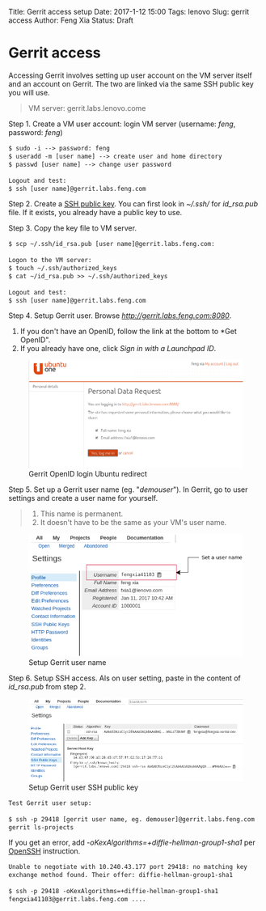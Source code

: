 Title: Gerrit access setup
Date: 2017-1-12 15:00
Tags: lenovo
Slug: gerrit access
Author: Feng Xia
Status: Draft


# Gerrit access

Accessing Gerrit involves setting up user account on the VM server
itself and an account on Gerrit. The two are linked via the same SSH
public key you will use.

  > VM server: gerrit.labs.lenovo.come
  
Step 1. Create a VM user account: login VM server (username: *feng*, password: *feng*)

```shell
$ sudo -i --> password: feng
$ useradd -m [user name] --> create user and home directory
$ passwd [user name] --> change user password

Logout and test:
$ ssh [user name]@gerrit.labs.feng.com
```

Step 2. Create a [SSH public key][4]. You can first look in _~/.ssh/_ for _id\_rsa.pub_ file. If it exists, you already have a public key to use.

[4]: https://help.github.com/articles/connecting-to-github-with-ssh/

Step 3. Copy the key file to VM server.

```shell
$ scp ~/.ssh/id_rsa.pub [user name]@gerrit.labs.feng.com:

Logon to the VM server:
$ touch ~/.ssh/authorized_keys
$ cat ~/id_rsa.pub >> ~/.ssh/authorized_keys

Logout and test:
$ ssh [user name]@gerrit.labs.feng.com
```

Step 4. Setup Gerrit user. Browse _http://gerrit.labs.feng.com:8080_. 

1. If you don't have an OpenID, follow the link at the bottom to *Get OpenID".
2. If you already have one, click _Sign in with a Launchpad ID_.
  
<figure class="row">
    <img class="img-responsive center" src="images/gerrit%20openid%20ubuntu%20redirect.png" />
    <figcaption>Gerrit OpenID login Ubuntu redirect</figcaption>
</figure>

Step 5. Set up a Gerrit user name (eg. "*demouser*"). In Gerrit, go to user settings and create a user name for yourself. 
  > 1. This name is permanent.
  > 2. It doesn't have to be the same as your VM's user name.
  
<figure class="row">
    <img class="img-responsive center" src="images/gerrit%20user%20setting%20username.png" />
    <figcaption>Setup Gerrit user name</figcaption>
</figure>

Step 6. Setup SSH access. Als on user setting, paste in the content of _id\_rsa.pub_ from step 2.

<figure class="row">
    <img class="img-responsive center" src="images/gerrit%20user%20setting%20ssh%20key.png" />
    <figcaption>Setup Gerrit user SSH public key</figcaption>
</figure>

```shell
Test Gerrit user setup:

$ ssh -p 29418 [gerrit user name, eg. demouser]@gerrit.labs.feng.com gerrit ls-projects
```

If you get an error, add _-oKexAlgorithms=+diffie-hellman-group1-sha1_ per [OpenSSH][5] instruction.

```shell
Unable to negotiate with 10.240.43.177 port 29418: no matching key exchange method found. Their offer: diffie-hellman-group1-sha1

$ ssh -p 29418 -oKexAlgorithms=+diffie-hellman-group1-sha1 fengxia41103@gerrit.labs.feng.com ....
```

[5]: https://www.openssh.com/legacy.html
